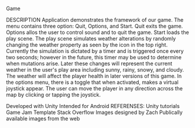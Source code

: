 Game

DESCRIPTION
Application demonstrates the framework of our game. The menu contains three option: Quit, Options, and Start. Quit exits the game. Options allos the user to control sound and to quit the game. Start loads the play scene.
The play scene simulates weather alterations by randomly changing the weather property as seen by the icon in the top right. Currently the simulation is dictated by a timer and is triggered once every two seconds; however in the future, this timer may be used to determine when mutations arise. Later these changes will represent the current weather in the user's play area including sunny, rainy, snowy, and cloudy. The weather will affect the player health in later versions of this game.
In the options menu, there is a toggle that when activated, makes a virtual joystick appear. The user can move the player in any direction across the map by clicking or tapping the joystick.

Developed with Unity
Intended for Android
REFERENSES:
	Unity tutorials
	Game Jam Template
	Stack Overflow
	Images designed by Zach
	Publically available images from the web
